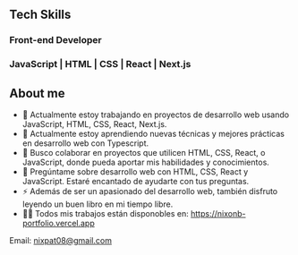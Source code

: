 ## Tech Skills
### Front-end Developer 
### JavaScript | HTML | CSS | React | Next.js 

## About me


- 🔭 Actualmente estoy trabajando en proyectos de desarrollo web usando JavaScript, HTML, CSS, React, Next.js.
- 🌱 Actualmente estoy aprendiendo nuevas técnicas y mejores prácticas en desarrollo web con Typescript.
- 👯 Busco colaborar en proyectos que utilicen HTML, CSS, React, o JavaScript, donde pueda aportar mis habilidades y conocimientos.
- 💬 Pregúntame sobre desarrollo web con HTML, CSS, React y JavaScript. Estaré encantado de ayudarte con tus preguntas.
- ⚡ Además de ser un apasionado del desarrollo web, también disfruto leyendo un buen libro en mi tiempo libre.
- 👨‍💻 Todos mis trabajos están disponobles en:  https://nixonb-portfolio.vercel.app

Email: nixpat08@gmail.com
